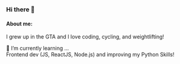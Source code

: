 ### Hi there 👋

#### About me:
I grew up in the GTA and I love coding, cycling, and weightlifting!

🌱 I’m currently learning ...\
Frontend dev (JS, ReactJS, Node.js) and improving my Python Skills!


<!--
**classicluna/classicluna** is a ✨ _special_ ✨ repository because its `README.md` (this file) appears on your GitHub profile.

Here are some ideas to get you started:

- 🔭 I’m currently working on ...

- 🌱 I’m currently learning ...

- 👯 I’m looking to collaborate on ...
- 🤔 I’m looking for help with ...
- 💬 Ask me about ...
- 📫 How to reach me: ...
- 😄 Pronouns: ...
- ⚡ Fun fact: ...
-->

